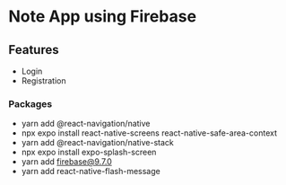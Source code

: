 # Note App using Firebase

## Features

- Login
- Registration

### Packages

- yarn add @react-navigation/native
- npx expo install react-native-screens react-native-safe-area-context
- yarn add @react-navigation/native-stack
- npx expo install expo-splash-screen
- yarn add firebase@9.7.0
- yarn add react-native-flash-message
